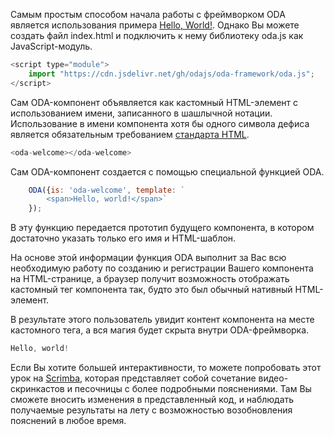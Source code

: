 Самым простым способом начала работы с фреймворком ODA является использования примера [Hello, World!](https://jsfiddle.net/odajs/4ojaq7xp/). Однако Вы можете создать файл index.html и подключить к нему библиотеку oda.js как JavaScript-модуль.

```javascript
<script type="module">
    import "https://cdn.jsdelivr.net/gh/odajs/oda-framework/oda.js";
</script>
```

Сам ODA-компонент объявляется как кастомный HTML-элемент с использованием имени, записанного в шашлычной нотации. Использование в имени компонента хотя бы одного символа дефиса является обязательным требованием [стандарта HTML](https://html.spec.whatwg.org/multipage/custom-elements.html#valid-custom-element-name).

```javascript
<oda-welcome></oda-welcome>
```

Сам ODA-компонент создается с помощью специальной функцией ODA.

```javascript
    ODA({is: 'oda-welcome', template: `
        <span>Hello, world!</span>`
    });
```

В эту функцию передается прототип будущего компонента, в котором достаточно указать только его имя и HTML-шаблон.

На основе этой информации функция ODA выполнит за Вас всю необходимую работу по созданию и регистрации Вашего компонента на HTML-странице, а браузер получит возможность отображать кастомный тег компонента так, будто это был обычный нативный HTML-элемент.

В результате этого пользователь увидит контент компонента на месте кастомного тега, а вся магия будет скрыта внутри ODA-фреймворка.

```javascript
Hello, world!
```

Если Вы хотите большей интерактивности, то можете попробовать этот урок на [Scrimba](https://scrimba.com/c/cMqJyGcv), которая представляет собой сочетание видео-скринкастов и песочницы с более подробными пояснениями. Там Вы сможете вносить изменения в представленный код, и наблюдать получаемые результаты на лету с возможностью возобновления пояснений в любое время.
